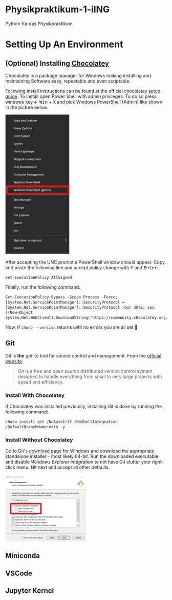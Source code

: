 # Physikpraktikum-1-iING
Python für das Physikpraktikum 

# Setting Up An Environment

## (Optional) Installing [Chocolatey](https://docs.chocolatey.org)

Chocolatey is a package manager for Windows making installing and maintaining Software easy, repeatable and even scriptable.

Following install instructions can be found at the official chocolatey [setup guide](https://docs.chocolatey.org/en-us/choco/setup). To install open Power Shell with admin privileges. To do so press windows key <kbd>❖ Win</kbd> + <kbd>X</kbd> and pick Windows PowerShell (Admin) like shown in the picture below.

<img src="assets\run_pshell_admin.png" alt="image" width="200" height="auto">

After accepting the UNC prompt a PowerShell window should appear. Copy and paste the following line and accept policy change with <kbd>Y</kbd> and <kbd>Enter</kbd>:

```
Set-ExecutionPolicy AllSigned
```
Finally, run the following command:
```
Set-ExecutionPolicy Bypass -Scope Process -Force; [System.Net.ServicePointManager]::SecurityProtocol = [System.Net.ServicePointManager]::SecurityProtocol -bor 3072; iex ((New-Object System.Net.WebClient).DownloadString('https://community.chocolatey.org/install.ps1'))
```

Now, if ``choco --version`` returns with no errors you are all set :confetti_ball:

## Git

Git is **the** got-to tool for source control and management. From the [official website](https://git-scm.com/):

> Git is a free and open source distributed version control system designed to handle everything from small to very large projects with speed and efficiency.

### Install With Chocolatey

If Chocolatey was installed previously, installing Git is done by running the following command:

```
choco install git /NoAutoCrlf /NoShellIntegration /DefaultBranchName:main -y
```

### Install Without Chocolatey

Go to Git's [download](https://git-scm.com/download/win) page for Windows and download the appropriate standalone installer - most likely 64-bit. Run the downloaded executable and disable *Windows Explorer integration* to not have Git clutter your right-click menu. Hit next and accept all other defaults.

<img src="assets\git_setup_options.png" alt="image" width="50%" height="auto">

## Miniconda

## VSCode

## Jupyter Kernel